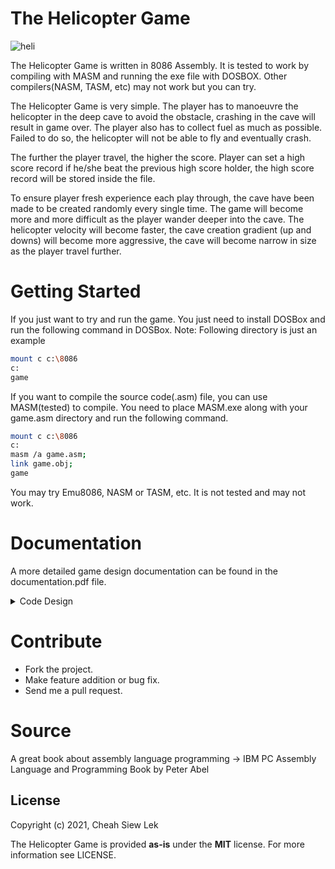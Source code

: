 # The Helicopter Game
![heli](https://user-images.githubusercontent.com/65856165/113330844-c879ed80-9351-11eb-833a-a8d036e4b602.gif)

The Helicopter Game is written in 8086 Assembly. It is tested to work by compiling with MASM and running the exe file with DOSBOX. Other compilers(NASM, TASM, etc) may not work but you can try.

The Helicopter Game is very simple. The player has to manoeuvre the helicopter in the deep cave to avoid the obstacle, crashing in the cave will result in game over. The player also has to collect fuel as much as possible. Failed to do so, the helicopter will not be able to fly and eventually crash.

The further the player travel, the higher the score. Player can set a high score record if he/she beat the previous high score holder, the high score record will be stored inside the file.

To ensure player fresh experience each play through, the cave have been made to be created randomly every single time. The game will become more and more difficult as the player wander deeper into the cave. The helicopter velocity will become faster, the cave creation gradient (up and downs) will become more aggressive, the cave will become narrow in size as the player travel further. 

# Getting Started
If you just want to try and run the game. You just need to install DOSBox and run the following command in DOSBox. Note: Following directory is just an example
```bash
mount c c:\8086
c:
game
```

If you want to compile the source code(.asm) file, you can use MASM(tested) to compile. You need to place MASM.exe along with your game.asm directory and run the following command.
```bash
mount c c:\8086
c:
masm /a game.asm;
link game.obj;
game
```
You may try Emu8086, NASM or TASM, etc. It is not tested and may not work.

# Documentation
A more detailed game design documentation can be found in the documentation.pdf file.
<details><summary>Code Design</summary>
  
![image](https://user-images.githubusercontent.com/65856165/113333830-86eb4180-9355-11eb-97a5-05c85ea6a8e3.png)
  
![image](https://user-images.githubusercontent.com/65856165/113333904-9cf90200-9355-11eb-8134-f0f2339cbfe9.png)

![image](https://user-images.githubusercontent.com/65856165/113333922-a3877980-9355-11eb-9747-9b974ab3e2b7.png)

![image](https://user-images.githubusercontent.com/65856165/113333941-a7b39700-9355-11eb-87d1-2660de6c2b96.png)

![image](https://user-images.githubusercontent.com/65856165/113333960-abdfb480-9355-11eb-9d5c-1182bc213182.png)

![image](https://user-images.githubusercontent.com/65856165/113333984-b0a46880-9355-11eb-8bdc-b998da6185f9.png)

![image](https://user-images.githubusercontent.com/65856165/113333996-b601b300-9355-11eb-9318-fa63c81ca626.png)

![image](https://user-images.githubusercontent.com/65856165/113334010-bbf79400-9355-11eb-8fe4-a998a8e32969.png)
</details>


# Contribute
* Fork the project.
* Make feature addition or bug fix.
* Send me a pull request.

# Source
A great book about assembly language programming -> IBM PC Assembly Language and Programming Book by Peter Abel

License
-------
Copyright (c) 2021, Cheah Siew Lek

The Helicopter Game is provided **as-is** under the **MIT** license. 
For more information see LICENSE.
